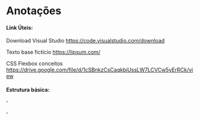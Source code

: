 # Anotações

#### Link Úteis:

Download Visual Studio https://code.visualstudio.com/download

Texto base fictício https://lipsum.com/

CSS Flexbox conceitos https://drive.google.com/file/d/1cSBnkzCsCaqkbiUssLW7LCVCw5yErRCk/view

#### Estrutura básica:

'<!DOCTYPE html>
<html>

<head>
        <meta>
        <title></title>
    </head>
​    <body>
​    </body>
</html>'

